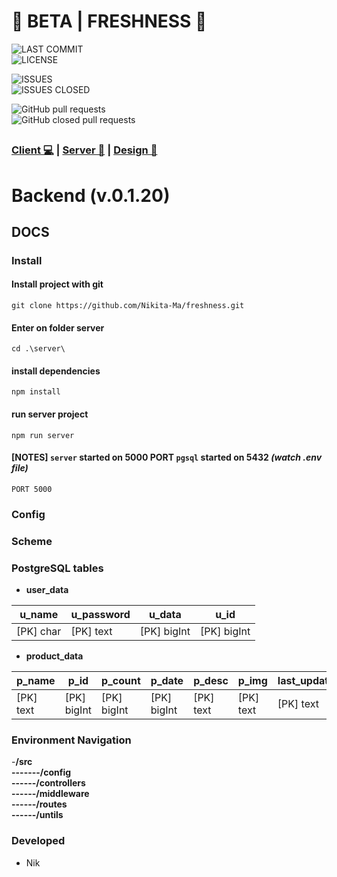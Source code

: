 
# 🧨 BETA | FRESHNESS 🎣

![LAST COMMIT](https://img.shields.io/github/last-commit/Nikita-Ma/freshness/dev?style=for-the-badge)  
![LICENSE](https://img.shields.io/npm/l/freshness?style=for-the-badge)

![ISSUES](https://img.shields.io/github/issues/NIkita-Ma/freshness?style=for-the-badge)  
![ISSUES CLOSED](https://img.shields.io/github/issues-closed/Nikita-Ma/freshness?style=for-the-badge)

![GitHub pull requests](https://img.shields.io/github/issues-pr/Nikita-Ma/freshness?style=for-the-badge)  
![GitHub closed pull requests](https://img.shields.io/github/issues-pr-closed-raw/Nikita-Ma/freshness?style=for-the-badge)

## <place on img>

### [Client 💻](https://github.com/Nikita-Ma/freshness/tree/dev/client) | [Server 💾](https://github.com/Nikita-Ma/freshness/tree/dev/server) | [Design 🔮](https://www.figma.com/file/cHbeanptjFKHGKZzJBv1Ko/WEB-PA-PROJECT?node-id=0%3A1&t=c3zXtzdC05NSsEbh-1)

# Backend (v.0.1.20)

## DOCS

### Install

#### Install project with git

`git clone https://github.com/Nikita-Ma/freshness.git  
`

#### Enter on folder server

`cd .\server\ `

#### install dependencies

`npm install`

#### run server project

`npm run server`

#### [NOTES] `server` started on 5000 PORT `pgsql` started on 5432 _(watch .env file)_

`PORT 5000`

### Config

### Scheme

### PostgreSQL tables

- **user_data**

|u_name|u_password  |u_data   |u_id  |
|--|--|--|--|
| [PK] char| [PK] text |[PK] bigInt|[PK] bigInt|


- **product_data**

|p_name|p_id  | p_count   |p_date  |p_desc  |p_img  | last_updated | 
|--|--|--|--|--|--|--|
| [PK] text| [PK] bigInt |[PK] bigInt|[PK] bigInt|[PK] text| [PK] text | [PK] text | 

### Environment Navigation


-**/src**
<br>
**-------/config**
<br>
**------/controllers**
<br>
**------/middleware**
<br>
**------/routes**
<br>
**------/untils**

### Developed

- Nik